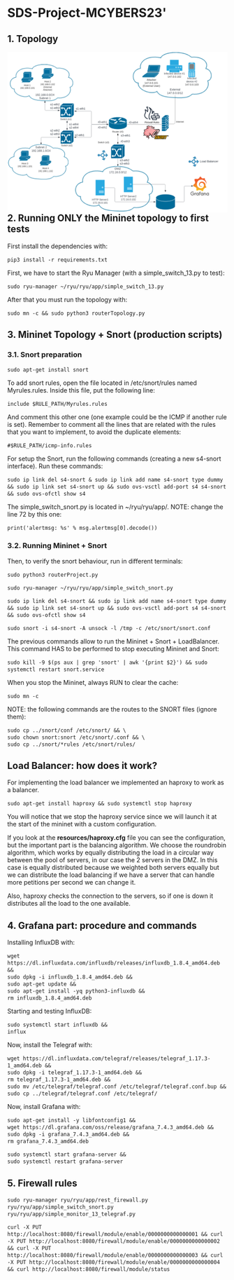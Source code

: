 # SDS-Project-MCYBERS23'
## 1. Topology
<img src="./resources/img/topo.png"
     alt="Topology of the project"
     style="float: left; margin-right: 10px;" />
## 2. Running ONLY the Mininet topology to first tests
First install the dependencies with:
```
pip3 install -r requirements.txt
```
First, we have to start the Ryu Manager (with a simple_switch_13.py to test):
```
sudo ryu-manager ~/ryu/ryu/app/simple_switch_13.py
```
After that you must run the topology with:
```
sudo mn -c && sudo python3 routerTopology.py
```
## 3. Mininet Topology + Snort (production scripts)
### 3.1. Snort preparation
```
sudo apt-get install snort
```
To add snort rules, open the file located in /etc/snort/rules named Myrules.rules. Inside this file, put the following line:
```
include $RULE_PATH/Myrules.rules
```
And comment this other one (one example could be the ICMP if another rule is set). Remember to comment all the lines that are related with the rules that you want to implement, to avoid the duplicate elements:
```
#$RULE_PATH/icmp-info.rules 
```
For setup the Snort, run the following commands (creating a new s4-snort interface). Run these commands:
```
sudo ip link del s4-snort & sudo ip link add name s4-snort type dummy && sudo ip link set s4-snort up && sudo ovs-vsctl add-port s4 s4-snort && sudo ovs-ofctl show s4
```
The simple_switch_snort.py is located in ~/ryu/ryu/app/. NOTE: change the line 72 by this one:
```
print('alertmsg: %s' % msg.alertmsg[0].decode())
```
### 3.2. Running Mininet + Snort
Then, to verify the snort behaviour, run in different terminals:
```
sudo python3 routerProject.py
```
```
sudo ryu-manager ~/ryu/ryu/app/simple_switch_snort.py
```
```
sudo ip link del s4-snort && sudo ip link add name s4-snort type dummy && sudo ip link set s4-snort up && sudo ovs-vsctl add-port s4 s4-snort && sudo ovs-ofctl show s4
```
```
sudo snort -i s4-snort -A unsock -l /tmp -c /etc/snort/snort.conf
```
The previous commands allow to run the Mininet + Snort + LoadBalancer.
This command HAS to be performed to stop executing Mininet and Snort:
```
sudo kill -9 $(ps aux | grep 'snort' | awk '{print $2}') && sudo systemctl restart snort.service
```
When you stop the Mininet, always RUN to clear the cache:
```
sudo mn -c
```
NOTE: the following commands are the routes to the SNORT files (ignore them):
```
sudo cp ../snort/conf /etc/snort/ && \
sudo chown snort:snort /etc/snort/.conf && \
sudo cp ../snort/*rules /etc/snort/rules/
```
## Load Balancer: how does it work?
For implementing the load balancer we implemented an haproxy to work as a balancer.
```
sudo apt-get install haproxy && sudo systemctl stop haproxy
```
You will notice that we stop the haproxy service since we will launch it at the start of the mininet with a custom configuration.

If you look at the **resources/haproxy.cfg** file you can see the configuration, but the important part is the balancing algorithm. We choose the roundrobin algorithm, which works by equally distributing the load in a circular way between the pool of servers, in our case the 2 servers in the DMZ. In this case is equally distributed because we weighted both servers equally but we can distribute the load balancing if we have a server that can handle more petitions per second we can change it.

Also, haproxy checks the connection to the servers, so if one is down it distributes all the load to the one available.

## 4. Grafana part: procedure and commands
Installing InfluxDB with:
```
wget https://dl.influxdata.com/influxdb/releases/influxdb_1.8.4_amd64.deb &&
sudo dpkg -i influxdb_1.8.4_amd64.deb &&
sudo apt-get update &&
sudo apt-get install -yq python3-influxdb &&
rm influxdb_1.8.4_amd64.deb
```
Starting and testing InfluxDB:
```
sudo systemctl start influxdb &&
influx
```
Now, install the Telegraf with:
```
wget https://dl.influxdata.com/telegraf/releases/telegraf_1.17.3-1_amd64.deb &&
sudo dpkg -i telegraf_1.17.3-1_amd64.deb && 
rm telegraf_1.17.3-1_amd64.deb &&
sudo mv /etc/telegraf/telegraf.conf /etc/telegraf/telegraf.conf.bup && sudo cp ../telegraf/telegraf.conf /etc/telegraf/
```
Now, install Grafana with:
```
sudo apt-get install -y libfontconfig1 &&
wget https://dl.grafana.com/oss/release/grafana_7.4.3_amd64.deb &&
sudo dpkg -i grafana_7.4.3_amd64.deb &&
rm grafana_7.4.3_amd64.deb
```
```
sudo systemctl start grafana-server &&
sudo systemctl restart grafana-server
```
## 5. Firewall rules
```
sudo ryu-manager ryu/ryu/app/rest_firewall.py ryu/ryu/app/simple_switch_snort.py ryu/ryu/app/simple_monitor_13_telegraf.py 
```
```
curl -X PUT http://localhost:8080/firewall/module/enable/0000000000000001 && curl -X PUT http://localhost:8080/firewall/module/enable/0000000000000002 && curl -X PUT http://localhost:8080/firewall/module/enable/0000000000000003 && curl -X PUT http://localhost:8080/firewall/module/enable/0000000000000004 && curl http://localhost:8080/firewall/module/status
```


